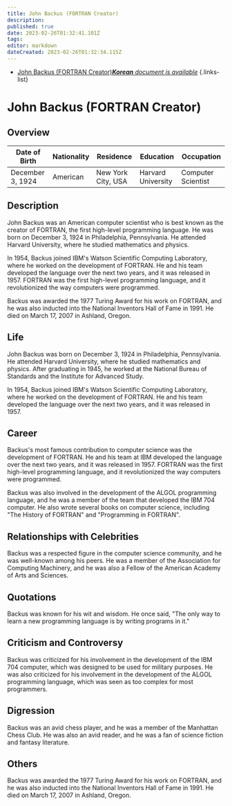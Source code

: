 ```yaml
---
title: John Backus (FORTRAN Creator)
description: 
published: true
date: 2023-02-26T01:32:41.101Z
tags: 
editor: markdown
dateCreated: 2023-02-26T01:32:34.115Z
---
```


- [John Backus (FORTRAN Creator)***Korean** document is available*](/ko/Knowledge-base/Dictionary/Person/john-backus-fortran-creator)
{.links-list}


# John Backus (FORTRAN Creator)

## Overview

| Date of Birth | Nationality | Residence | Education | Occupation |
| ------------- | ----------- | --------- | --------- | ---------- |
| December 3, 1924 | American | New York City, USA | Harvard University | Computer Scientist |

## Description
John Backus was an American computer scientist who is best known as the creator of FORTRAN, the first high-level programming language. He was born on December 3, 1924 in Philadelphia, Pennsylvania. He attended Harvard University, where he studied mathematics and physics.

In 1954, Backus joined IBM's Watson Scientific Computing Laboratory, where he worked on the development of FORTRAN. He and his team developed the language over the next two years, and it was released in 1957. FORTRAN was the first high-level programming language, and it revolutionized the way computers were programmed.

Backus was awarded the 1977 Turing Award for his work on FORTRAN, and he was also inducted into the National Inventors Hall of Fame in 1991. He died on March 17, 2007 in Ashland, Oregon.

## Life
John Backus was born on December 3, 1924 in Philadelphia, Pennsylvania. He attended Harvard University, where he studied mathematics and physics. After graduating in 1945, he worked at the National Bureau of Standards and the Institute for Advanced Study.

In 1954, Backus joined IBM's Watson Scientific Computing Laboratory, where he worked on the development of FORTRAN. He and his team developed the language over the next two years, and it was released in 1957.

## Career
Backus's most famous contribution to computer science was the development of FORTRAN. He and his team at IBM developed the language over the next two years, and it was released in 1957. FORTRAN was the first high-level programming language, and it revolutionized the way computers were programmed.

Backus was also involved in the development of the ALGOL programming language, and he was a member of the team that developed the IBM 704 computer. He also wrote several books on computer science, including "The History of FORTRAN" and "Programming in FORTRAN".

## Relationships with Celebrities
Backus was a respected figure in the computer science community, and he was well-known among his peers. He was a member of the Association for Computing Machinery, and he was also a Fellow of the American Academy of Arts and Sciences.

## Quotations
Backus was known for his wit and wisdom. He once said, "The only way to learn a new programming language is by writing programs in it."

## Criticism and Controversy
Backus was criticized for his involvement in the development of the IBM 704 computer, which was designed to be used for military purposes. He was also criticized for his involvement in the development of the ALGOL programming language, which was seen as too complex for most programmers.

## Digression
Backus was an avid chess player, and he was a member of the Manhattan Chess Club. He was also an avid reader, and he was a fan of science fiction and fantasy literature.

## Others
Backus was awarded the 1977 Turing Award for his work on FORTRAN, and he was also inducted into the National Inventors Hall of Fame in 1991. He died on March 17, 2007 in Ashland, Oregon.